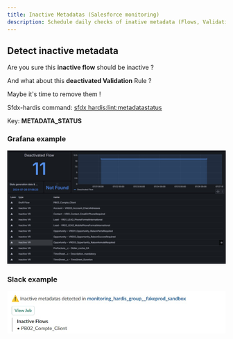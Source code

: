 ```yaml
---
title: Inactive Metadatas (Salesforce monitoring)
description: Schedule daily checks of inative metadata (Flows, Validation rules...) with sfdx-hardis Monitoring
---
```

<!-- markdownlint-disable MD013 -->

## Detect inactive metadata

Are you sure this **inactive flow** should be inactive ?

And what about this **deactivated Validation** Rule ?

Maybe it's time to remove them !

Sfdx-hardis command: [sfdx hardis:lint:metadatastatus](https://sfdx-hardis.cloudity.com/hardis/lint/metadatastatus/)

Key: **METADATA_STATUS**

### Grafana example

![](assets/images/screenshot-monitoring-inactive-metadata-grafana.jpg)

### Slack example

![](assets/images/screenshot-monitoring-inactive-metadata.jpg)
